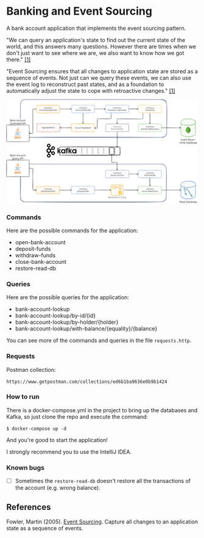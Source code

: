# Banking and Event Sourcing

A bank account application that implements the event sourcing pattern.

"We can query an application's state to find out the current state of the world, and this answers many questions.
However there are times when we don't just want to see where we are, we also want to know how we got
there." [[1]](#references)

"Event Sourcing ensures that all changes to application state are stored as a sequence of events. Not just can we query
these events, we can also use the event log to reconstruct past states, and as a foundation to automatically adjust the
state to cope with retroactive changes." [[1]](#references)

![Diagram of the projects architecture](./architecture.png)

### Commands

Here are the possible commands for the application:

- open-bank-account
- deposit-funds
- withdraw-funds
- close-bank-account
- restore-read-db

### Queries

Here are the possible queries for the application:

- bank-account-lookup
- bank-account-lookup/by-id/{id}
- bank-account-lookup/by-holder/{holder}
- bank-account-lookup/with-balance/{equality}/{balance}

You can see more of the commands and queries in the file `requests.http`.

### Requests

Postman collection:

```
https://www.getpostman.com/collections/ed6b1ba9636e0b9b1424
```

### How to run

There is a docker-compose.yml in the project to bring up the databases and Kafka, so just clone the repo and execute the
command:

```
$ docker-compose up -d
```

And you're good to start the application!

I strongly recommend you to use the IntelliJ IDEA.

### Known bugs

- [ ] Sometimes the `restore-read-db` doesn't restore all the transactions of the account (e.g. wrong balance).

## References

Fowler, Martin (2005).
[Event Sourcing](https://martinfowler.com/eaaDev/EventSourcing.html).
Capture all changes to an application state as a sequence of events.
